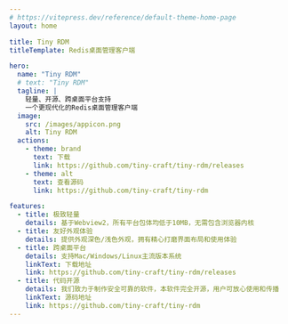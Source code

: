 ```yaml
---
# https://vitepress.dev/reference/default-theme-home-page
layout: home

title: Tiny RDM
titleTemplate: Redis桌面管理客户端

hero:
  name: "Tiny RDM"
  # text: "Tiny RDM"
  tagline: |
    轻量、开源、跨桌面平台支持
    一个更现代化的Redis桌面管理客户端
  image:
    src: /images/appicon.png
    alt: Tiny RDM
  actions:
    - theme: brand
      text: 下载
      link: https://github.com/tiny-craft/tiny-rdm/releases
    - theme: alt
      text: 查看源码
      link: https://github.com/tiny-craft/tiny-rdm

features:
  - title: 极致轻量
    details: 基于Webview2，所有平台包体均低于10MB，无需包含浏览器内核
  - title: 友好外观体验
    details: 提供外观深色/浅色外观，拥有精心打磨界面布局和使用体验
  - title: 跨桌面平台
    details: 支持Mac/Windows/Linux主流版本系统
    linkText: 下载地址
    link: https://github.com/tiny-craft/tiny-rdm/releases
  - title: 代码开源
    details: 我们致力于制作安全可靠的软件，本软件完全开源，用户可放心使用和传播
    linkText: 源码地址
    link: https://github.com/tiny-craft/tiny-rdm
---
```

